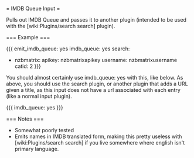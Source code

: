 = IMDB Queue Input =

Pulls out IMDB Queue and passes it to another plugin (intended to be used with the [wiki:Plugins/search search] plugin).

=== Example ===

{{{
emit_imdb_queue: yes
imdb_queue: yes
search:
  - nzbmatrix:
      apikey: nzbmatrixapikey
      username: nzbmatrixusername
      catid: 2
}}}

You should almost certainly use imdb_queue: yes with this, like below. As above, you should use the search plugin, or another plugin that adds a URL given a title, as this input does not have a url associated with each entry (like a normal input plugin).

{{{
imdb_queue: yes
}}}

=== Notes ===

 * Somewhat poorly tested
 * Emits names in IMDB translated form, making this pretty useless with [wiki:Plugins/search search] if you live somewhere where english isn't primary language.